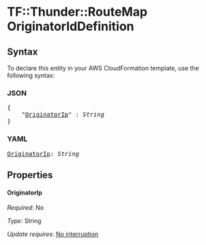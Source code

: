 # TF::Thunder::RouteMap OriginatorIdDefinition

## Syntax

To declare this entity in your AWS CloudFormation template, use the following syntax:

### JSON

<pre>
{
    "<a href="#originatorip" title="OriginatorIp">OriginatorIp</a>" : <i>String</i>
}
</pre>

### YAML

<pre>
<a href="#originatorip" title="OriginatorIp">OriginatorIp</a>: <i>String</i>
</pre>

## Properties

#### OriginatorIp

_Required_: No

_Type_: String

_Update requires_: [No interruption](https://docs.aws.amazon.com/AWSCloudFormation/latest/UserGuide/using-cfn-updating-stacks-update-behaviors.html#update-no-interrupt)

